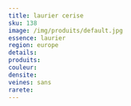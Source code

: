 ```yaml
---
title: laurier cerise
sku: 138
image: /img/produits/default.jpg
essence: laurier
region: europe
details: 
produits:
couleur: 
densite: 
veines: sans
rarete: 
---
```

